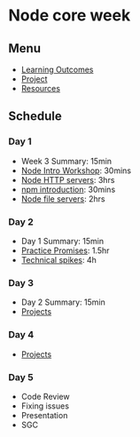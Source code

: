 # Node core week

## Menu

- [Learning Outcomes](./learning-outcomes.md)
- [Project](./project.md)
- [Resources](./resources)

## Schedule

### Day 1

- Week 3 Summary: 15min
- [Node Intro Workshop](https://github.com/WebAhead/node-introduction): 30mins
- [Node HTTP servers](https://github.com/oliverjam/node-http-server): 3hrs
- [npm introduction](https://github.com/WebAhead/npm-introduction): 30mins
- [Node file servers](https://github.com/WebAhead/node-file-server): 2hrs

### Day 2

- Day 1 Summary: 15min
- [Practice Promises](https://github.com/oliverjam/promise-practice): 1.5hr
- [Technical spikes](./spikes.md): 4h

### Day 3

- Day 2 Summary: 15min
- [Projects](./project.md)

### Day 4
- [Projects](./project.md)

### Day 5

- Code Review
- Fixing issues
- Presentation
- SGC
